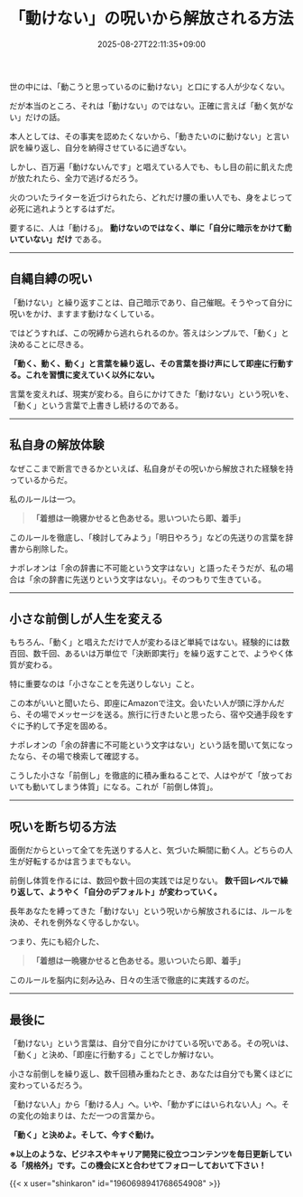 ﻿---
title: "「動けない」の呪いから解放される方法"
date: 2025-08-27T22:11:35+09:00
draft: false
---

世の中には、「動こうと思っているのに動けない」と口にする人が少なくない。

だが本当のところ、それは「動けない」のではない。正確に言えば「動く気がない」だけの話。

本人としては、その事実を認めたくないから、「動きたいのに動けない」と言い訳を繰り返し、自分を納得させているに過ぎない。

しかし、百万遍「動けないんです」と唱えている人でも、もし目の前に飢えた虎が放たれたら、全力で逃げるだろう。

火のついたライターを近づけられたら、どれだけ腰の重い人でも、身をよじって必死に逃れようとするはずだ。

要するに、人は「動ける」。 **動けないのではなく、単に「自分に暗示をかけて動いていない」だけ** である。




---



## 自縄自縛の呪い

「動けない」と繰り返すことは、自己暗示であり、自己催眠。そうやって自分に呪いをかけ、ますます動けなくしている。

ではどうすれば、この呪縛から逃れられるのか。答えはシンプルで、「動く」と決めることに尽きる。

**「動く、動く、動く」と言葉を繰り返し、その言葉を掛け声にして即座に行動する。これを習慣に変えていく以外にない。**

言葉を変えれば、現実が変わる。自らにかけてきた「動けない」という呪いを、「動く」という言葉で上書きし続けるのである。



---



## 私自身の解放体験

なぜここまで断言できるかといえば、私自身がその呪いから解放された経験を持っているからだ。

私のルールは一つ。

> **「着想は一晩寝かせると色あせる。思いついたら即、着手」**

このルールを徹底し、「検討してみよう」「明日やろう」などの先送りの言葉を辞書から削除した。

ナポレオンは「余の辞書に不可能という文字はない」と語ったそうだが、私の場合は「余の辞書に先送りという文字はない」。そのつもりで生きている。



---



## 小さな前倒しが人生を変える

もちろん、「動く」と唱えただけで人が変わるほど単純ではない。経験的には数百回、数千回、あるいは万単位で「決断即実行」を繰り返すことで、ようやく体質が変わる。

特に重要なのは「小さなことを先送りしない」こと。

この本がいいと聞いたら、即座にAmazonで注文。会いたい人が頭に浮かんだら、その場でメッセージを送る。旅行に行きたいと思ったら、宿や交通手段をすぐに予約して予定を固める。

ナポレオンの「余の辞書に不可能という文字はない」という話を聞いて気になったなら、その場で検索して確認する。

こうした小さな「前倒し」を徹底的に積み重ねることで、人はやがて「放っておいても動いてしまう体質」になる。これが「前倒し体質」。



---



## 呪いを断ち切る方法

面倒だからといって全てを先送りする人と、気づいた瞬間に動く人。どちらの人生が好転するかは言うまでもない。

前倒し体質を作るには、数回や数十回の実践では足りない。 **数千回レベルで繰り返して、ようやく「自分のデフォルト」が変わっていく。**

長年あなたを縛ってきた「動けない」という呪いから解放されるには、ルールを決め、それを例外なく守るしかない。

つまり、先にも紹介した、

> **「着想は一晩寝かせると色あせる。思いついたら即、着手」**

このルールを脳内に刻み込み、日々の生活で徹底的に実践するのだ。



---



## 最後に

「動けない」という言葉は、自分で自分にかけている呪いである。その呪いは、「動く」と決め、「即座に行動する」ことでしか解けない。

小さな前倒しを繰り返し、数千回積み重ねたとき、あなたは自分でも驚くほどに変わっているだろう。

「動けない人」から「動ける人」へ。いや、「動かずにはいられない人」へ。その変化の始まりは、ただ一つの言葉から。

**「動く」と決めよ。そして、今すぐ動け。**



**※以上のような、ビジネスやキャリア開発に役立つコンテンツを毎日更新している「規格外」です。この機会にXと合わせてフォローしておいて下さい！**



{{< x user="shinkaron" id="1960698941768654908" >}}